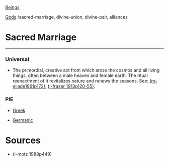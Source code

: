 [Beings](pie-beings.md)

[Gods](pie-deities.md)
/sacred-marriage,  divine-union, divine-pair, alliances

# Sacred Marriage

---

### Universal

- The primordial, creative act from which arose the cosmos and all living things, often between a male heaven and female earth. The ritual reenactment of it revitalizes nature and renews the seasons. See: [(m-eliade1961p172)]((m-eliade1961).md), [(j-frazer 1913p120-55)]((j-frazer1913).md). 

### PIE

- [Greek](sacred-marriage-greek.md)

- [Germanic](sacred-marriage-germanic.md)


 
# Sources

- (l-motz 1988p449)
